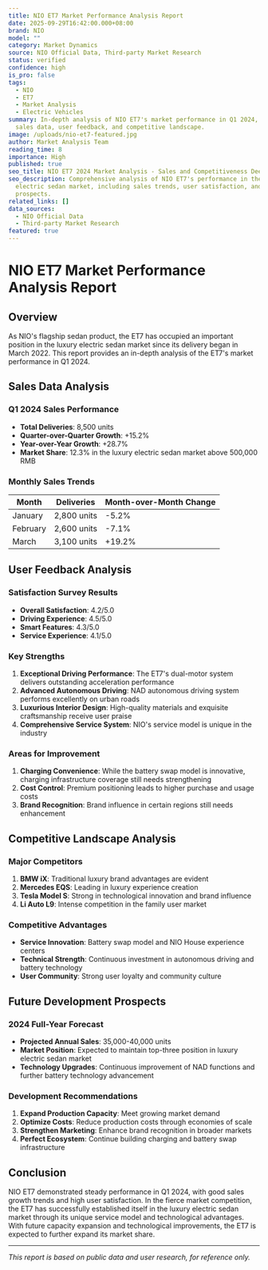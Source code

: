 ```yaml
---
title: NIO ET7 Market Performance Analysis Report
date: 2025-09-29T16:42:00.000+08:00
brand: NIO
model: ""
category: Market Dynamics
source: NIO Official Data, Third-party Market Research
status: verified
confidence: high
is_pro: false
tags:
  - NIO
  - ET7
  - Market Analysis
  - Electric Vehicles
summary: In-depth analysis of NIO ET7's market performance in Q1 2024, including
  sales data, user feedback, and competitive landscape.
image: /uploads/nio-et7-featured.jpg
author: Market Analysis Team
reading_time: 8
importance: High
published: true
seo_title: NIO ET7 2024 Market Analysis - Sales and Competitiveness Deep Dive
seo_description: Comprehensive analysis of NIO ET7's performance in the luxury
  electric sedan market, including sales trends, user satisfaction, and future
  prospects.
related_links: []
data_sources:
  - NIO Official Data
  - Third-party Market Research
featured: true
---
```


# NIO ET7 Market Performance Analysis Report

## Overview

As NIO's flagship sedan product, the ET7 has occupied an important position in the luxury electric sedan market since its delivery began in March 2022. This report provides an in-depth analysis of the ET7's market performance in Q1 2024.

## Sales Data Analysis

### Q1 2024 Sales Performance

- **Total Deliveries**: 8,500 units
- **Quarter-over-Quarter Growth**: +15.2%
- **Year-over-Year Growth**: +28.7%
- **Market Share**: 12.3% in the luxury electric sedan market above 500,000 RMB

### Monthly Sales Trends

| Month | Deliveries | Month-over-Month Change |
|-------|------------|------------------------|
| January | 2,800 units | -5.2% |
| February | 2,600 units | -7.1% |
| March | 3,100 units | +19.2% |

## User Feedback Analysis

### Satisfaction Survey Results

- **Overall Satisfaction**: 4.2/5.0
- **Driving Experience**: 4.5/5.0
- **Smart Features**: 4.3/5.0
- **Service Experience**: 4.1/5.0

### Key Strengths

1. **Exceptional Driving Performance**: The ET7's dual-motor system delivers outstanding acceleration performance
2. **Advanced Autonomous Driving**: NAD autonomous driving system performs excellently on urban roads
3. **Luxurious Interior Design**: High-quality materials and exquisite craftsmanship receive user praise
4. **Comprehensive Service System**: NIO's service model is unique in the industry

### Areas for Improvement

1. **Charging Convenience**: While the battery swap model is innovative, charging infrastructure coverage still needs strengthening
2. **Cost Control**: Premium positioning leads to higher purchase and usage costs
3. **Brand Recognition**: Brand influence in certain regions still needs enhancement

## Competitive Landscape Analysis

### Major Competitors

1. **BMW iX**: Traditional luxury brand advantages are evident
2. **Mercedes EQS**: Leading in luxury experience creation
3. **Tesla Model S**: Strong in technological innovation and brand influence
4. **Li Auto L9**: Intense competition in the family user market

### Competitive Advantages

- **Service Innovation**: Battery swap model and NIO House experience centers
- **Technical Strength**: Continuous investment in autonomous driving and battery technology
- **User Community**: Strong user loyalty and community culture

## Future Development Prospects

### 2024 Full-Year Forecast

- **Projected Annual Sales**: 35,000-40,000 units
- **Market Position**: Expected to maintain top-three position in luxury electric sedan market
- **Technology Upgrades**: Continuous improvement of NAD functions and further battery technology advancement

### Development Recommendations

1. **Expand Production Capacity**: Meet growing market demand
2. **Optimize Costs**: Reduce production costs through economies of scale
3. **Strengthen Marketing**: Enhance brand recognition in broader markets
4. **Perfect Ecosystem**: Continue building charging and battery swap infrastructure

## Conclusion

NIO ET7 demonstrated steady performance in Q1 2024, with good sales growth trends and high user satisfaction. In the fierce market competition, the ET7 has successfully established itself in the luxury electric sedan market through its unique service model and technological advantages. With future capacity expansion and technological improvements, the ET7 is expected to further expand its market share.

---

*This report is based on public data and user research, for reference only.*
